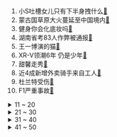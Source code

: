 1. 小S吐槽女儿只有下半身拽什么[:link:](https://s.weibo.com/weibo?q=%23小S吐槽女儿只有下半身拽什么%23&Refer=top)
2. 蒙古国草原大火蔓延至中国境内[:link:](https://s.weibo.com/weibo?q=%23蒙古国草原大火蔓延至中国境内%23&Refer=top)
3. 健身你会化底妆吗[:link:](https://s.weibo.com/weibo?q=%23健身你会化底妆吗%23&Refer=top)
4. 湖南省考83人作弊被通报[:link:](https://s.weibo.com/weibo?q=%23湖南省考83人作弊被通报%23&Refer=top)
5. 王一博演的猫[:link:](https://s.weibo.com/weibo?q=%23王一博演的猫%23&Refer=top)
6. XR-V领潮6年 仍是少年[:link:](https://s.weibo.com/weibo?q=%23XR-V领潮6年%20仍是少年%23&Refer=top)
7. 甜馨走秀[:link:](https://s.weibo.com/weibo?q=%23甜馨走秀%23&Refer=top)
8. 近4成新增外卖骑手来自工人[:link:](https://s.weibo.com/weibo?q=%23近4成新增外卖骑手来自工人%23&Refer=top)
9. 杜兰特受伤[:link:](https://s.weibo.com/weibo?q=%23杜兰特受伤%23&Refer=top)
10. F1严重事故[:link:](https://s.weibo.com/weibo?q=%23F1严重事故%23&Refer=top)
<details>
<summary>11 ~ 20</summary>

11. 38只强毒性活蚂蚁非法入境被查[:link:](https://s.weibo.com/weibo?q=%2338只强毒性活蚂蚁非法入境被查%23&Refer=top)
12. 贾乃亮是从工地回来吗[:link:](https://s.weibo.com/weibo?q=%23贾乃亮是从工地回来吗%23&Refer=top)
13. 董子健 有点父慈子孝的意思[:link:](https://s.weibo.com/weibo?q=%23董子健%20有点父慈子孝的意思%23&Refer=top)
14. 杨丞琳自认流行音乐出道三次第二人[:link:](https://s.weibo.com/weibo?q=%23杨丞琳自认流行音乐出道三次第二人%23&Refer=top)
15. 台湾花莲5.6级地震[:link:](https://s.weibo.com/weibo?q=%23台湾花莲5.6级地震%23&Refer=top)
16. PDF开发者去世[:link:](https://s.weibo.com/weibo?q=%23PDF开发者去世%23&Refer=top)
17. 新疆32岁辅警执勤中牺牲[:link:](https://s.weibo.com/weibo?q=%23新疆32岁辅警执勤中牺牲%23&Refer=top)
18. 陈飞宇喂罗云熙吃东西[:link:](https://s.weibo.com/weibo?q=%23陈飞宇喂罗云熙吃东西%23&Refer=top)
19. 赵一曼牺牲21年后丈夫才得知[:link:](https://s.weibo.com/weibo?q=%23赵一曼牺牲21年后丈夫才得知%23&Refer=top)
20. 视频博主炫富被批后纷纷道歉删视频[:link:](https://s.weibo.com/weibo?q=%23视频博主炫富被批后纷纷道歉删视频%23&Refer=top)
</details>
<details>
<summary>21 ~ 30</summary>

21. 台湾地震小朋友第一时间救猫[:link:](https://s.weibo.com/weibo?q=%23台湾地震小朋友第一时间救猫%23&Refer=top)
22. 谢娜分享跳跳俏俏可爱日常[:link:](https://s.weibo.com/weibo?q=%23谢娜分享跳跳俏俏可爱日常%23&Refer=top)
23. 男女生保存图片的方式[:link:](https://s.weibo.com/weibo?q=%23男女生保存图片的方式%23&Refer=top)
24. 苏醒撞见紫宁强吻奚彬[:link:](https://s.weibo.com/weibo?q=%23苏醒撞见紫宁强吻奚彬%23&Refer=top)
25. 中科院一博士论文走红[:link:](https://s.weibo.com/weibo?q=%23中科院一博士论文走红%23&Refer=top)
26. 张艺兴莲彩绘封面[:link:](https://s.weibo.com/weibo?q=%23张艺兴莲彩绘封面%23&Refer=top)
27. 女子给婆婆喂母乳雕塑被拆除[:link:](https://s.weibo.com/weibo?q=%23女子给婆婆喂母乳雕塑被拆除%23&Refer=top)
28. 真正气候好的城市[:link:](https://s.weibo.com/weibo?q=%23真正气候好的城市%23&Refer=top)
29. 名创优品被设计师举报抄袭[:link:](https://s.weibo.com/weibo?q=%23名创优品被设计师举报抄袭%23&Refer=top)
30. 欧洲超级联赛正式成立[:link:](https://s.weibo.com/weibo?q=%23欧洲超级联赛正式成立%23&Refer=top)
</details>
<details>
<summary>31 ~ 40</summary>

31. 天天向上[:link:](https://s.weibo.com/weibo?q=%23天天向上%23&Refer=top)
32. 风筝玩出了无人机的感觉[:link:](https://s.weibo.com/weibo?q=%23风筝玩出了无人机的感觉%23&Refer=top)
33. 周柯宇崴脚[:link:](https://s.weibo.com/weibo?q=%23周柯宇崴脚%23&Refer=top)
34. 王俊凯是泡脚还是泡塑料袋[:link:](https://s.weibo.com/weibo?q=%23王俊凯是泡脚还是泡塑料袋%23&Refer=top)
35. 台湾花莲再发6.1级地震[:link:](https://s.weibo.com/weibo?q=%23台湾花莲再发6.1级地震%23&Refer=top)
36. 娃的面相能自己把自己带大[:link:](https://s.weibo.com/weibo?q=%23娃的面相能自己把自己带大%23&Refer=top)
37. 近距离爱上你预告[:link:](https://s.weibo.com/weibo?q=%23近距离爱上你预告%23&Refer=top)
38. 刘昊然摸牛[:link:](https://s.weibo.com/weibo?q=%23刘昊然摸牛%23&Refer=top)
39. 北京已有237家医院开展安检[:link:](https://s.weibo.com/weibo?q=%23北京已有237家医院开展安检%23&Refer=top)
40. 埃及一火车发生脱轨事故[:link:](https://s.weibo.com/weibo?q=%23埃及一火车发生脱轨事故%23&Refer=top)
</details>
<details>
<summary>41 ~ 50</summary>

41. 一眼误终生killingpart[:link:](https://s.weibo.com/weibo?q=%23一眼误终生killingpart%23&Refer=top)
42. 如何用一句话形容女性美好[:link:](https://s.weibo.com/weibo?q=%23如何用一句话形容女性美好%23&Refer=top)
43. 警方通报安徽一女子车内死亡[:link:](https://s.weibo.com/weibo?q=%23警方通报安徽一女子车内死亡%23&Refer=top)
44. 李现北电打篮球[:link:](https://s.weibo.com/weibo?q=%23李现北电打篮球%23&Refer=top)
45. 杭州震感[:link:](https://s.weibo.com/weibo?q=%23杭州震感%23&Refer=top)
46. Gala有Uzi当年的影子[:link:](https://s.weibo.com/weibo?q=%23Gala有Uzi当年的影子%23&Refer=top)
47. RNG夺冠[:link:](https://s.weibo.com/weibo?q=%23RNG夺冠%23&Refer=top)
48. 两颗芒果卖出1.2万元[:link:](https://s.weibo.com/weibo?q=%23两颗芒果卖出1.2万元%23&Refer=top)
49. 3000多学生课间操玩真人版贪吃蛇[:link:](https://s.weibo.com/weibo?q=%233000多学生课间操玩真人版贪吃蛇%23&Refer=top)
50. 大湾区的美食你最爱哪一道[:link:](https://s.weibo.com/weibo?q=%23大湾区的美食你最爱哪一道%23&Refer=top)
</details>